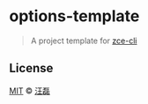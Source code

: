 # options-template

> A project template for [zce-cli](https://github.com/zce/zce-cli)

## License

[MIT](LICENSE) &copy; [汪磊](https://zce.me)

